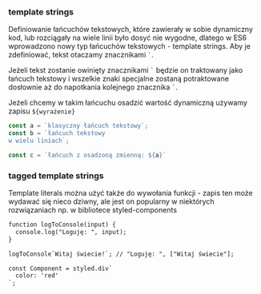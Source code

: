 ### template strings

Definiowanie łańcuchów tekstowych, które zawierały w sobie dynamiczny kod, lub rozciągały na wiele linii było dosyć nie wygodne, dlatego w ES6 wprowadzono nowy typ łańcuchów tekstowych - template strings. Aby je zdefiniować, tekst otaczamy znacznikami `` ` ``.

Jeżeli tekst zostanie owinięty znacznikami `` ` `` będzie on traktowany jako łańcuch tekstowy i wszelkie znaki specjalne zostaną potraktowane dosłownie aż do napotkania kolejnego znacznika `` ` ``.

Jeżeli chcemy w takim łańcuchu osadzić wartość dynamiczną używamy zapisu `${wyrażenie}`

```javascript
const a = `klasyczny łańcuch tekstowy`;
const b = `łańcuch tekstowy
w wielu liniach`;

const c = `łańcuch z osadzoną zmienną: ${a}`
```

### tagged template strings

Template literals można użyć także do wywołania funkcji - zapis ten może wydawać się nieco dziwny, ale jest on popularny w niektórych rozwiązaniach np. w bibliotece styled-components

```html
function logToConsole(input) {
  console.log("Loguję: ", input);
}            

logToConsole`Witaj świecie!`; // "Loguję: ", ["Witaj świecie"];

const Component = styled.div`
  color: 'red'
`;
```